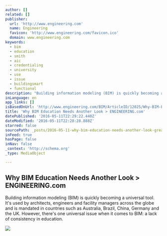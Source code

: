 ```yaml
---
author: []
related: []
publisher:
  url: 'http://www.engineering.com'
  name: Engineering
  favicon: 'http://www.engineering.com/favicon.ico'
  domain: www.engineering.com
keywords:
  - bim
  - education
  - smith
  - aic
  - credentialing
  - university
  - use
  - issue
  - buildingsmart
  - functional
description: "Building information modeling (BIM) is quickly becoming a universal tool. It's used by architects, engineers and facility managers across the globe and is mandated in countries such as Australia, Brazil, China, Germany and the UK. However, there's one universal issue when it comes to BIM: a lack of consistency in education."
inLanguage: en
app_links: []
isBasedOnUrl: 'http://www.engineering.com/BIM/ArticleID/12025/Why-BIM-Education-Needs-Another-Look.aspx'
title: 'Why BIM Education Needs Another Look > ENGINEERING.com'
datePublished: '2016-05-11T22:29:22.440Z'
dateModified: '2016-05-11T22:28:28.888Z'
starred: false
sourcePath: _posts/2016-05-11-why-bim-education-needs-another-look-greater-engineeringcom.md
inFeed: true
hasPage: false
inNav: false
_context: 'http://schema.org'
_type: MediaObject

---
```

<article style=""><h1>Why BIM Education Needs Another Look &gt; ENGINEERING.com</h1><p>Building information modeling (BIM) is quickly becoming a universal tool. It's used by architects, engineers and facility managers across the globe and is mandated in countries such as Australia, Brazil, China, Germany and the UK. However, there's one universal issue when it comes to BIM: a lack of consistency in education.</p><img src="http://res.cloudinary.com/engineering-com/image/upload/w_640,h_640,c_limit/infographic_for_BIM_education_koyro1.jpg" /></article>